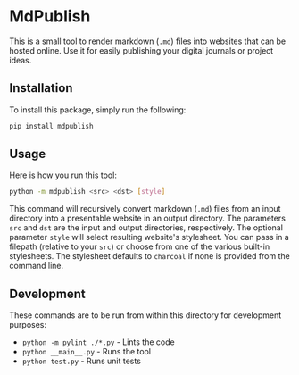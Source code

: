# MdPublish
This is a small tool to render markdown (`.md`) files into websites that can be hosted online.
Use it for easily publishing your digital journals or project ideas.

## Installation
To install this package, simply run the following:
```bash
pip install mdpublish
```

## Usage
Here is how you run this tool:
```bash
python -m mdpublish <src> <dst> [style]
```
This command will recursively convert markdown (`.md`) files from an input directory into a presentable website in an output directory.
The parameters `src` and `dst` are the input and output directories, respectively.
The optional parameter `style` will select resulting website's stylesheet.
You can pass in a filepath (relative to your `src`) or choose from one of the various built-in stylesheets.
The stylesheet defaults to `charcoal` if none is provided from the command line.

## Development
These commands are to be run from within this directory for development purposes:
- `python -m pylint ./*.py` - Lints the code
- `python __main__.py` - Runs the tool
- `python test.py` - Runs unit tests
